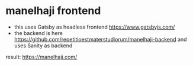 # manelhaji frontend

- this uses Gatsby as headless frontend https://www.gatsbyjs.com/
- the backend is here https://github.com/repetitioestmaterstudiorum/manelhaji-backend and uses Sanity as backend

result: https://manelhaji.com/
